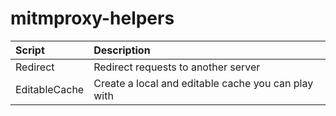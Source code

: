 # mitmproxy-helpers

| Script                         | Description                                                                  |
| :----------------------------- | :--------------------------------------------------------------------------- |
| Redirect                       | Redirect requests to another server                                          |
| EditableCache                  | Create a local and editable cache you can play with                          |
